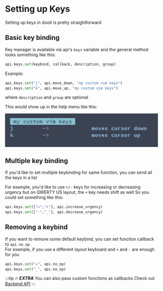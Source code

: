 # Setting up Keys

Setting up keys in dooit is pretty straightforward

## Basic key binding

Key manager is available via api's `keys` variable and the general method looks something like this:

```python
api.keys.set(keybind, callback, description, group)
```

Example: 

```python
api.keys.set("j", api.move_down, "my custom vim keys")
api.keys.set("k", api.move_up, "my custom vim keys")
```

where `description` and `group` are optional

This would show up in the help menu like this:

![Keybind Preview 1](./imgs/keybind_preview_1.png)

## Multiple key binding

If you'd like to set multiple keybinding for same function, you can send all the keys in a list

For example, you'd like to use `+/-` keys for increasing or decreasing urgency but on QWERTY US layout, the `+` key needs shift as well
So you could set something like this:

```python
api.keys.set(["=","+"], api.increase_urgency)
api.keys.set(["-","_"], api.decrease_urgency)
```

## Removing a keybind

If you want to remove some default keybind, you can set function callback to `api.no_op` \
For example, if you use a different layout keyboard and `+` and `-` are enough for you

```python
api.keys.set("=", api.no_op)
api.keys.set("_", api.no_op)
```

:::tip :fire: ***EXTRA***
You can also pass custom functions as callbacks
Check out [Backend API](/backend/introduction)
:::
